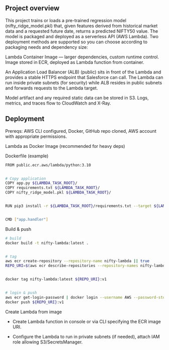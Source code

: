## Project overview

This project trains or loads a pre-trained regression model (nifty_ridge_model.pkl) that, given features derived from historical market data and a requested future date, returns a predicted NIFTY50 value. The model is packaged and deployed as a serverless API (AWS Lambda). Two deployment methods are supported so you can choose according to packaging needs and dependency size:

Lambda Container Image — larger dependencies, custom runtime control. Image stored in ECR, deployed as Lambda function from container.

An Application Load Balancer (ALB) (public) sits in front of the Lambda and provides a stable HTTPS endpoint that Salesforce can call. The Lambda can run inside private subnets (for security) while ALB resides in public subnets and forwards requests to the Lambda target.

Model artifact and any required static data can be stored in S3. Logs, metrics, and traces flow to CloudWatch and X-Ray.

## Deployment

Prereqs: AWS CLI configured, Docker, GitHub repo cloned, AWS account with appropriate permissions.

Lambda as Docker Image (recommended for heavy deps)

Dockerfile (example)

```bash
FROM public.ecr.aws/lambda/python:3.10


# Copy application
COPY app.py ${LAMBDA_TASK_ROOT}/
COPY requirements.txt ${LAMBDA_TASK_ROOT}/
COPY nifty_ridge_model.pkl ${LAMBDA_TASK_ROOT}/


RUN pip3 install -r ${LAMBDA_TASK_ROOT}/requirements.txt --target ${LAMBDA_TASK_ROOT}


CMD ["app.handler"]
```

Build & push

```bash
# build
docker build -t nifty-lambda:latest .


# tag
aws ecr create-repository --repository-name nifty-lambda || true
REPO_URI=$(aws ecr describe-repositories --repository-names nifty-lambda --query 'repositories[0].repositoryUri' --output text)


docker tag nifty-lambda:latest ${REPO_URI}:v1


# login & push
aws ecr get-login-password | docker login --username AWS --password-stdin ${REPO_URI}
docker push ${REPO_URI}:v1
```
Create Lambda from image

+ Create Lambda function in console or via CLI specifying the ECR image URI.

+ Configure the Lambda to run in private subnets (if needed), attach IAM role allowing S3/SecretsManager.
